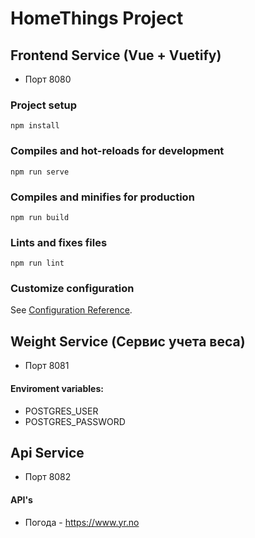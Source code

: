 # HomeThings Project

## Frontend Service (Vue + Vuetify)
- Порт 8080

### Project setup
```
npm install
```

### Compiles and hot-reloads for development
```
npm run serve
```

### Compiles and minifies for production
```
npm run build
```

### Lints and fixes files
```
npm run lint
```

### Customize configuration
See [Configuration Reference](https://cli.vuejs.org/config/).

## Weight Service (Сервис учета веса)
- Порт 8081

#### Enviroment variables:
- POSTGRES_USER
- POSTGRES_PASSWORD

## Api Service
- Порт 8082

#### API's
- Погода - https://www.yr.no